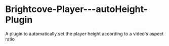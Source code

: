 # Brightcove-Player---autoHeight-Plugin
A plugin to automatically set the player height according to a video's aspect ratio
